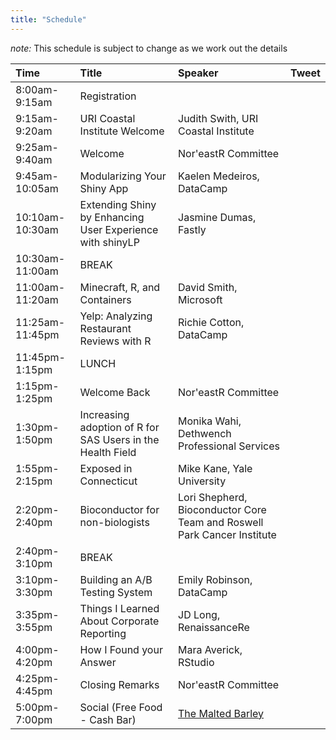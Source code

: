 ```yaml
---
title: "Schedule"
---
```


*note:* This schedule is subject to change as we work out the details

|Time|Title|Speaker|Tweet|
|:--|:--|:--|:--|
|8:00am-9:15am|Registration|||
|9:15am-9:20am|URI Coastal Institute Welcome|Judith Swith, URI Coastal Institute|<a href="https://twitter.com/intent/tweet?ref_src=twsrc%5Etfw" class="twitter-hashtag-button" data-text="&quot;URI Coastal Institute Welcome&quot; from @uri_coastalinst and @JMacSwift at #noreastr18 #rstats" data-show-count="false"></a><script async src="https://platform.twitter.com/widgets.js" charset="utf-8"></script>|
|9:25am-9:40am|Welcome|Nor'eastR Committee||
|9:45am-10:05am|Modularizing Your Shiny App|Kaelen Medeiros, DataCamp|<a href="https://twitter.com/intent/tweet?ref_src=twsrc%5Etfw" class="twitter-hashtag-button" data-text="&quot;Modularizing Your Shiny App&quot; from @kaelen_medeiros at #noreastr18 #rstats" data-show-count="false"></a><script async src="https://platform.twitter.com/widgets.js" charset="utf-8"></script>|
|10:10am-10:30am|Extending Shiny by Enhancing User Experience with shinyLP|Jasmine Dumas, Fastly|<a href="https://twitter.com/intent/tweet?ref_src=twsrc%5Etfw" class="twitter-hashtag-button" data-text="&quot;Extending Shiny by Enhancing User Experience with shinyLP&quot; from @jasdumas at #noreastr18 #rstats" data-show-count="false"></a><script async src="https://platform.twitter.com/widgets.js" charset="utf-8"></script>|
|10:30am-11:00am|BREAK|||
|11:00am-11:20am|Minecraft, R, and Containers|David Smith, Microsoft|<a href="https://twitter.com/intent/tweet?ref_src=twsrc%5Etfw" class="twitter-hashtag-button" data-text="&quot;Minecraft, R, and Containers&quot; from @revodavid at #noreastr18 #rstats" data-show-count="false"></a><script async src="https://platform.twitter.com/widgets.js" charset="utf-8"></script>|
|11:25am-11:45pm|Yelp: Analyzing Restaurant Reviews with R|Richie Cotton, DataCamp|<a href="https://twitter.com/intent/tweet?ref_src=twsrc%5Etfw" class="twitter-hashtag-button" data-text="&quot;Yelp: Analyzing Restaurant Reviews with R&quot; from @richierocks at #noreastr18 #rstats" data-show-count="false"></a><script async src="https://platform.twitter.com/widgets.js" charset="utf-8"></script>|
|11:45pm-1:15pm|LUNCH|||
|1:15pm-1:25pm|Welcome Back|Nor'eastR Committee||
|1:30pm-1:50pm|Increasing adoption of R for SAS Users in the Health Field|Monika Wahi, Dethwench Professional Services|<a href="https://twitter.com/intent/tweet?ref_src=twsrc%5Etfw" class="twitter-hashtag-button" data-text="&quot;Increasing adoption of R for SAS Users in the Health Field&quot; from @DethWench at #noreastr18 #rstats" data-show-count="false"></a><script async src="https://platform.twitter.com/widgets.js" charset="utf-8"></script>|
|1:55pm-2:15pm|Exposed in Connecticut|Mike Kane, Yale University|<a href="https://twitter.com/intent/tweet?ref_src=twsrc%5Etfw" class="twitter-hashtag-button" data-text="&quot;Exposed in Connecticut&quot; from @kaneplusplus  at #noreastr18 #rstats" data-show-count="false"></a><script async src="https://platform.twitter.com/widgets.js" charset="utf-8"></script>|
|2:20pm-2:40pm|Bioconductor for non-biologists|Lori Shepherd,  Bioconductor Core Team and Roswell Park Cancer Institute|<a href="https://twitter.com/intent/tweet?ref_src=twsrc%5Etfw" class="twitter-hashtag-button" data-text="&quot;Bioconductor for non-biologists&quot; from @lshep712 at #noreastr18 #rstats" data-show-count="false"></a><script async src="https://platform.twitter.com/widgets.js" charset="utf-8"></script>|
|2:40pm-3:10pm|BREAK|||
|3:10pm-3:30pm|Building an A/B Testing System|Emily Robinson, DataCamp|<a href="https://twitter.com/intent/tweet?ref_src=twsrc%5Etfw" class="twitter-hashtag-button" data-text="&quot;Building an A/B Testing System&quot; from @robinson_es at #noreastr18 #rstats" data-show-count="false"></a><script async src="https://platform.twitter.com/widgets.js" charset="utf-8"></script>|
|3:35pm-3:55pm|Things I Learned About Corporate Reporting|JD Long, RenaissanceRe|<a href="https://twitter.com/intent/tweet?ref_src=twsrc%5Etfw" class="twitter-hashtag-button" data-text="&quot;Things I Learned About Corporate Reporting&quot; from @CMastication at #noreastr18 #rstats" data-show-count="false"></a><script async src="https://platform.twitter.com/widgets.js" charset="utf-8"></script>|
|4:00pm-4:20pm|How I Found your Answer|Mara Averick, RStudio|<a href="https://twitter.com/intent/tweet?ref_src=twsrc%5Etfw" class="twitter-hashtag-button" data-text="&quot;How I Found your Answer&quot; from @dataandme at #noreastr18 #rstats" data-show-count="false"></a><script async src="https://platform.twitter.com/widgets.js" charset="utf-8"></script>|
|4:25pm-4:45pm|Closing Remarks|Nor'eastR Committee|<a href="https://twitter.com/intent/tweet?ref_src=twsrc%5Etfw" class="twitter-hashtag-button" data-text="Johnny cakes, and coffee milk, and Dells!  Oh My @noreastrconf at #noreastr18 #rstats" data-show-count="false"></a><script async src="https://platform.twitter.com/widgets.js" charset="utf-8"></script>|
|5:00pm-7:00pm|Social (Free Food - Cash Bar)|[The Malted Barley](https://themaltedbarley.com/providence/)|<a href="https://twitter.com/intent/tweet?ref_src=twsrc%5Etfw" class="twitter-hashtag-button" data-text="Wrapping up after a great #noreastr18 at The Malted Barley in Providence: https://themaltedbarley.com/providence/ #rstats" data-show-count="false"></a><script async src="https://platform.twitter.com/widgets.js" charset="utf-8"></script>|
